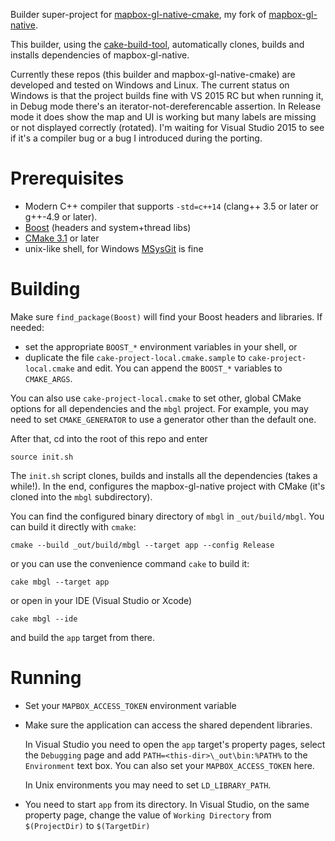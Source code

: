Builder super-project for [mapbox-gl-native-cmake](https://github.com/tamaskenez/mapbox-gl-native-cmake),
my fork of [mapbox-gl-native](https://github.com/mapbox/mapbox-gl-native).

This builder, using the [cake-build-tool](https://github.com/tamaskenez/cake),
automatically clones, builds and installs dependencies of mapbox-gl-native.

Currently these repos (this builder and mapbox-gl-native-cmake) are developed
and tested on Windows and Linux. The current status on Windows is that
the project builds fine with VS 2015 RC but when running it, in Debug mode
there's an iterator-not-dereferencable assertion. In Release mode it does show
the map and UI is working but many labels are missing or not displayed
correctly (rotated). I'm waiting for Visual Studio 2015 to see if it's
a compiler bug or a bug I introduced during the porting.

# Prerequisites

 - Modern C++ compiler that supports `-std=c++14` (clang++ 3.5 or later
   or g++-4.9 or later).
 - [Boost](http://boost.org) (headers and system+thread libs)
 - [CMake 3.1](http://cmake.org) or later
 - unix-like shell, for Windows [MSysGit](https://git-scm.com/download/win)
   is fine

# Building

Make sure `find_package(Boost)` will find your Boost headers and libraries.
If needed:

- set the appropriate `BOOST_*` environment variables in your shell, or
- duplicate the file `cake-project-local.cmake.sample` to
  `cake-project-local.cmake` and edit.
  You can append the `BOOST_*` variables to `CMAKE_ARGS`.

You can also use `cake-project-local.cmake` to set other, global
CMake options for all dependencies and the `mbgl` project. For example,
you may need to set `CMAKE_GENERATOR` to use a generator other than
the default one.

After that, cd into the root of this repo and enter

    source init.sh

The `init.sh` script clones, builds and installs all the dependencies
(takes a while!). In the end, configures the mapbox-gl-native project
with CMake (it's cloned into the `mbgl` subdirectory).

You can find the configured binary directory of `mbgl` in `_out/build/mbgl`.
You can build it directly with `cmake`:

    cmake --build _out/build/mbgl --target app --config Release

or you can use the convenience command `cake` to build it:

    cake mbgl --target app

or open in your IDE (Visual Studio or Xcode)

    cake mbgl --ide

and build the `app` target from there.

# Running

- Set your `MAPBOX_ACCESS_TOKEN` environment variable

- Make sure the application can access the shared dependent libraries.

  In Visual Studio you need to open the `app` target's property pages,
  select the `Debugging` page and add `PATH=<this-dir>\_out\bin:%PATH%` to
  the `Environment` text box. You can also set your
  `MAPBOX_ACCESS_TOKEN` here.

  In Unix environments you may need to set `LD_LIBRARY_PATH`.

- You need to start `app` from its directory. In Visual Studio, on
  the same property page, change the value of `Working Directory`
  from `$(ProjectDir)` to `$(TargetDir)`
